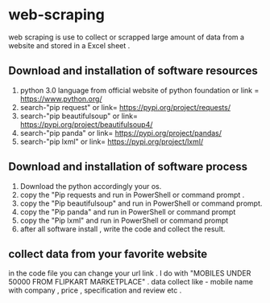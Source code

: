 # web-scraping
web scraping is use to collect or scrapped large amount of data from a website and stored in a Excel sheet .

Download and installation of software resources 
-------------------------------------------------------------------------------------------------------------------------------------------------------------------------------------------
1) python 3.0 language from official website of python foundation or link = https://www.python.org/
2) search-"pip request" or link= https://pypi.org/project/requests/
3) search-"pip beautifulsoup" or link= https://pypi.org/project/beautifulsoup4/
4) search-"pip panda" or link= https://pypi.org/project/pandas/
5) search-"pip lxml" or link= https://pypi.org/project/lxml/

Download and installation of software process
------------------------------------------------------------------------------------------------------------------------------------------------------------------------------------------
1) Download the python accordingly your os.
2) copy the "Pip requests and run in PowerShell or command prompt .
3) copy the "Pip beautifulsoup" and run in PowerShell or command prompt.
4) copy the "Pip panda" and run in PowerShell or command prompt
5) copy the "Pip lxml" and run in PowerShell or command prompt
6) after all software install , write the code and collect the result.

collect data from your favorite website
-------------------------------------------------------------------------------------------------------------------------------------------------------------------------------------------
in the code file you can change your url link . I do with "MOBILES UNDER 50000 FROM FLIPKART MARKETPLACE" . data collect like - mobile name with company , price , specification and review etc .
